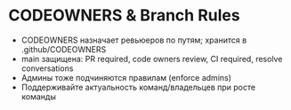 # CODEOWNERS & Branch Rules
- CODEOWNERS назначает ревьюеров по путям; хранится в .github/CODEOWNERS
- main защищена: PR required, code owners review, CI required, resolve conversations
- Админы тоже подчиняются правилам (enforce admins)
- Поддерживайте актуальность команд/владельцев при росте команды
